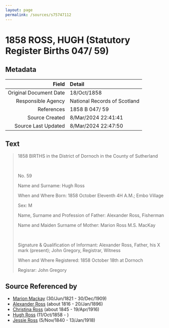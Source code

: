 ```yaml
---
layout: page
permalink: /sources/s75747112
---
```


# 1858 ROSS, HUGH (Statutory Register Births 047/ 59)

## Metadata
Field | Detail
---:|:---
Original Document Date | 18/Oct/1858
Responsible Agency | National Records of Scotland
References | 1858 B 047/ 59
Source Created | 8/Mar/2024 22:41:41
Source Last Updated | 8/Mar/2024 22:47:50

## Text

> 1858 BIRTHS in the District of Dornoch in the County of Sutherland
>
> <br/>
>
> No. 59
>
> Name and Surname: Hugh Ross
>
> When and Where Born: 1858 October Eleventh 4H A.M.; Embo Village
>
> Sex: M
>
> Name, Surname and Profession of Father: Alexander Ross, Fisherman
>
> Name and Maiden Surname of Mother: Marion Ross M.S. MacKay
>
> <br/>
>
> Signature & Qualification of Informant: Alexander Ross, Father, his X mark (present); John Gregory, Registrar, Witness
>
> When and Where Registered: 1858 October 18th at Dornoch
>
> Regisrar: John Gregory
>

## Source Referenced by

* [Marion Mackay](../people/@78930004@-marion-mackay-b1821-6-30-d1909-12-30.md) (30/Jun/1821 - 30/Dec/1909)
* [Alexander Ross](../people/@81387900@-alexander-ross-b1816-d1896-1-20.md) (about 1816 - 20/Jan/1896)
* [Christina Ross](../people/@81183416@-christina-ross-b1845-d1916-4-19.md) (about 1845 - 19/Apr/1916)
* [Hugh Ross](../people/@75672326@-hugh-ross-b1858-10-11-d.md) (11/Oct/1858 - )
* [Jessie Ross](../people/@60546968@-jessie-ross-b1840-11-5-d1918-1-13.md) (5/Nov/1840 - 13/Jan/1918)
